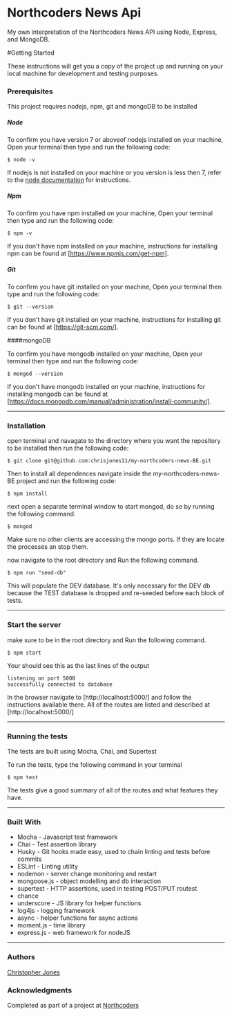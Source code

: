 # Northcoders News Api

My own interpretation of the Northcoders News API using Node, Express, and MongoDB.

#Getting Started

These instructions will get you a copy of the project up and running on your local machine for development and testing purposes.



### Prerequisites

This project requires nodejs, npm, git and mongoDB to be installed


##### Node    
To confirm you have version 7 or aboveof nodejs installed on your machine,  Open your terminal then type and run the following code:

```
$ node -v
```

If nodejs is not installed on your machine or you version is less then 7, refer to the [node documentation](https://nodejs.org/en/download/package-manager/) for instructions. 

##### Npm    
To confirm you have npm installed on your machine, Open your terminal then type and run the following code:

```
$ npm -v
```

If you don't have npm installed on your machine, instructions for installing npm can be found at [https://www.npmjs.com/get-npm].

##### Git

To confirm you have git installed on your machine, Open your terminal then type and run the following code:

```
$ git --version
```

If you don't have git installed on your machine, instructions for installing git can be found at [https://git-scm.com/].

####mongoDB

To confirm you have mongodb installed on your machine, Open your terminal then type and run the following code:

```
$ mongod --version
```

If you don't have mongodb installed on your machine, instructions for installing mongodb can be found at [https://docs.mongodb.com/manual/administration/install-community/].

___

### Installation

open terminal and navagate to the directory where you want the repository to be installed then run the following code:

```
$ git clone git@github.com:chrisjones11/my-northcoders-news-BE.git
```
Then to install all dependences navigate inside the my-northcoders-news-BE project
 and run the following code:

```
$ npm install
```

next open a separate terminal window to start mongod, do so by running the following command.

```
$ mongod
```

Make sure no other clients are accessing the mongo ports. If they are locate the processes an stop them.


now navigate to the root directory and Run the following command.

```
$ npm run "seed-db"
```

This will populate the DEV database. It's only necessary for the DEV db because the TEST database is dropped and re-seeded before each block of tests.

___

### Start the server

make sure to be in the root directory and Run the following command.

```
$ npm start
```

Your should see this as the last lines of the output


```
listening on port 5000
successfully connected to database
```

In the browser navigate to [http://localhost:5000/] and follow the instructions available there. All of the routes are listed and described at [http://localhost:5000/] 

___

### Running the tests

The tests are built using Mocha, Chai, and Supertest

To run the tests, type the following command in your terminal

```
$ npm test
```

The tests give a good summary of all of the routes and what features they have.

___

### Built With

* Mocha - Javascript test framework
* Chai - Test assertion library
* Husky - Git hooks made easy, used to chain linting and tests before commits
* ESLint - Linting utility
* nodemon - server change monitoring and restart
* mongoose.js - object modelling and db interaction
* supertest - HTTP assertions, used in testing POST/PUT routest
* chance
* underscore - JS library for helper functions
* log4js - logging framework
* async - helper functions for async actions
* moment.js - time library
* express.js - web framework for nodeJS

___

### Authors

[Christopher Jones](https://github.com/chrisjones11) 

### Acknowledgments

Completed as part of a project at [Northcoders](https://northcoders.com/)
